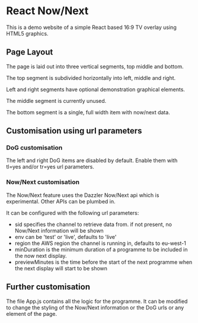 # React Now/Next

This is a demo website of a simple React based 16:9 TV overlay using HTML5 graphics.

## Page Layout

The page is laid out into three vertical segments, top middle and bottom.

The top segment is subdivided horizontally into left, middle and right.

Left and right segments have optional demonstration graphical elements.

The middle segment is currently unused.

The bottom segment is a single, full width item with now/next data.

## Customisation using url parameters

### DoG customisation

The left and right DoG items are disabled by default. Enable them with tl=yes and/or tr=yes url parameters.

### Now/Next customisation

The Now/Next feature uses the Dazzler Now/Next api which is experimental. Other APIs can be plumbed in.

It can be configured with the following url parameters:

- sid specifies the channel to retrieve data from. if not present, no Now/Next information will be shown
- env can be 'test' or 'live', defaults to 'live'
- region the AWS region the channel is running in, defaults to eu-west-1
- minDuration is the minimum duration of a programme to be included in the now next display.
- previewMinutes is the time before the start of the next programme when the next display will start to be shown

## Further customisation

The file App.js contains all the logic for the programme. It can be modified to change the styling of the Now/Next information or the DoG urls or any element of the page.
